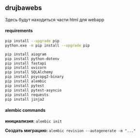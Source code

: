 ## drujbawebs
Здесь будут находиться части html для webapp

#### requirements
```bash
pip install --upgrade pip
python.exe -m pip install --upgrade pip

pip install aiogram
pip install python-dotenv
pip install fastapi
pip install uvicorn
pip install SQLAlchemy
pip install psycopg2-binary
pip install alembic
pip install pytest
pip install pytest-asyncio
pip install requests
pip install jinja2
```
#### alembic commands

**инициализия**:
`
alembic init
`

**Создать миграцию:**
`
alembic revision --autogenerate -m "..."
`
